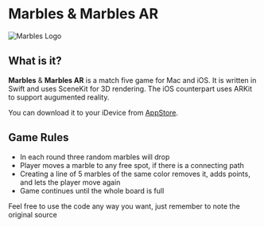 # Marbles & Marbles AR
![Marbles Logo](https://github.com/UnalignedByte/marbles/raw/master/Marbles/iOS/Assets/Assets.xcassets/AppIcon.appiconset/AppIcon%403x.png)

## What is it?
**Marbles** & **Marbles AR** is a match five game for Mac and iOS. It is written in Swift and uses SceneKit for 3D rendering. The iOS counterpart uses ARKit to support augumented reality.

You can download it to your iDevice from [AppStore](https://itunes.apple.com/us/app/marbles-ar/id1162028350?ls=1&mt=8).

## Game Rules
* In each round three random marbles will drop
* Player moves a marble to any free spot, if there is a connecting path
* Creating a line of 5 marbles of the same color removes it, adds points, and lets the player move again
* Game continues until the whole board is full

Feel free to use the code any way you want, just remember to note the original source
